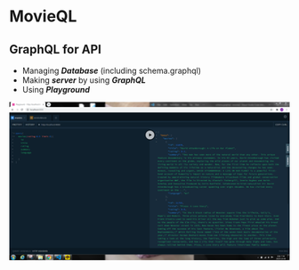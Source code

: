# MovieQL
## GraphQL for API
- Managing ***Database*** (including schema.graphql)
- Making ***server*** by using ***GraphQL***
- Using ***Playground***



![alt text](screen.PNG)
